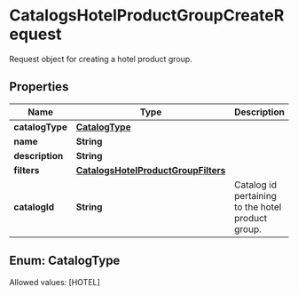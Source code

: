 

# CatalogsHotelProductGroupCreateRequest

Request object for creating a hotel product group.

## Properties

Name | Type | Description | Notes
------------ | ------------- | ------------- | -------------
**catalogType** | [**CatalogType**](#CatalogType) |  | 
**name** | **String** |  | 
**description** | **String** |  |  [optional]
**filters** | [**CatalogsHotelProductGroupFilters**](CatalogsHotelProductGroupFilters.md) |  | 
**catalogId** | **String** | Catalog id pertaining to the hotel product group. | 


## Enum: CatalogType
Allowed values: [HOTEL]





